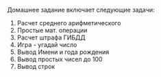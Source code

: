Домашнее задание включает следующие задачи:
1. Расчет среднего арифметического
2. Простые мат. операции
3. Расчет штрафа ГИБДД
4. Игра - угадай число
5. Вывод Имени и года рождения
6. Вывод простых чисел до 100
7. Вывод строк
